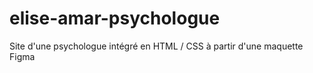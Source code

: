 # elise-amar-psychologue
Site d'une psychologue intégré en HTML / CSS à partir d'une maquette Figma
